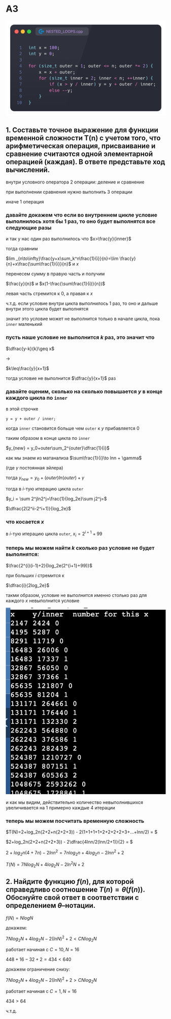 <script type="text/javascript"
  src="https://cdnjs.cloudflare.com/ajax/libs/mathjax/2.7.0/MathJax.js?config=TeX-AMS_CHTML">
</script>
<script type="text/x-mathjax-config">
  MathJax.Hub.Config({
    tex2jax: {
      inlineMath: [['$','$'], ['\\(','\\)']],
      processEscapes: true},
      jax: ["input/TeX","input/MathML","input/AsciiMath","output/CommonHTML"],
      extensions: ["tex2jax.js","mml2jax.js","asciimath2jax.js","MathMenu.js","MathZoom.js","AssistiveMML.js", "[Contrib]/a11y/accessibility-menu.js"],
      TeX: {
      extensions: ["AMSmath.js","AMSsymbols.js","noErrors.js","noUndefined.js"],
      equationNumbers: {
      autoNumber: "AMS"
      }
    }
  });
</script>


# A3

![alt text](assets/a3.png)

## 1. Составьте точное выражение для функции временной сложности T(n) c учетом того, что арифметическая операция, присваивание и сравнение считаются одной элементарной операцией (каждая). В ответе представьте ход вычислений.

внутри условного оператора 2 операции: деление и сравнение

при выполнении сравнения нужно выполнить 3 операции

иначе 1 операция

### давайте докажем что если во внутреннем цикле условие выполнилось хотя бы 1 раз, то оно будет выполнятся все следующие разы

и так у нас один раз выполнилось что $x>\frac{y}{inner}$

тогда сравним 

$lim _{n\to\infty}\frac{y+x\sum_k^n\frac{1}{i}}{n}=\lim \frac{y}{n}+x\frac{\sum\frac{1}{i}}{n}$ и $x$ 

перенесем сумму в правую часть и получим

$\frac{y}{n}$ и $x(1-\frac{\sum\frac{1}{i}}{n})$

левая часть стремится к 0, а правая к $x$

ч.т.д. если условие внутри цикла выполнилось 1 раз, то оно и дальше внутри этого цикла будет выполнятся

значит это условие может не выполнится только в начале цикла, пока ```inner``` маленький 

### пусть наше условие не выполнится $k$ раз, это значит что

$\dfrac{y-k}{k}\geq x$

$\to$

$k\leq\frac{y}{x+1}$

тогда условие не выполнится $\dfrac{y}{x+1}$ раз

### давайте оценим, сколько на сколько повышается $y$ в конце каждого цикла по ```inner```

в этой строчке
```
y = y + outer / inner;
```

когда ```inner``` становится больше чем ```outer``` к $y$ прибавляется 0

таким образом в конце цикла по ```inner```

$y_{new} = y_0+outer\sum_2^{outer}\dfrac{1}{i}$

как мы знаем из матанализа $\sum\frac{1}{i}\to lnn + \gamma$

(где $\gamma$ постоянная эйлера)

тогда $y_{new} = y_0+ (outer)ln(outer)+\gamma$

тогда в $i$-тую итерацию цикла ```outer```

$y_i = \sum 2^jln2^j=\frac{1}{log_2e}\sum j2^j=$

$\dfrac{2(2^ii-2^i+1)}{log_2e}$

### что косается $x$

в $i$-тую итерацию цикла ```outer```, $x_i=2^{i+1}+99$

### теперь мы можем найти $k$ сколько раз условие не будет выполнятся:

$\frac{2^{i}(i-1)+2}{log_2e(2^{i+1}+99)}$

при больших $i$
стремится к

$\dfrac{i}{2log_2e}$

такми образом, условие не выполнится именно столько раз для каждого $x$ невыполнится условие

![alt text](assets/a3%20test.png)

и как мы видим, действительно количество невыполнившихся увеличивается на 1 примерно каждые 4 итерации

### теперь мы можем посчитать временную сложность

$T(N)=2+log_2n(2+2+n(2+2+3)) - 2(1+1+1+1+2+2+2+2+3+...+lnn/2) = $

$2+log_2n(2+2+n(2+2+3)) - 2\dfrac{4lnn/2(lnn/2+1)}{2} = $

$2+log_2n(4+7n)-2lnn^2 = 7nlog_2n +4log_2n - 2lnn^2+2$

$T(N) = 7Nlog_2N+4log_2N-2ln^2N +2$

## 2. Найдите функцию $f(n)$, для которой справедливо соотношение $T(n) = θ(f(n))$. Обоснуйте свой ответ в соответствии с определением $θ$–нотации.

$f(N) = NlogN$

докажем:

$7Nlog_2N+4log_2N-2(lnN)^2 +2<CNlog_2N$

работает начиная с $C=10, N=16$

$448+16-32+2=434<640$

докажем ограничение снизу:

$7Nlog_2N+4log_2N-2(lnN)^2 +2>CNlog_2N$

работает начиная с $C=1, N=16$

$434>64$

ч.т.д.